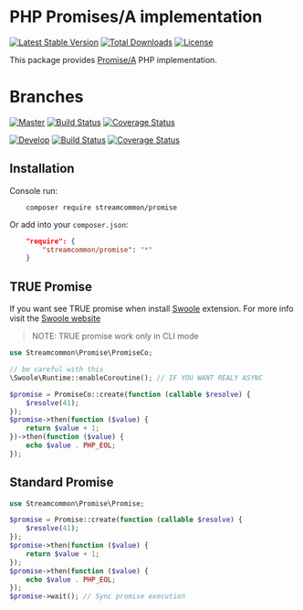 # PHP Promises/A implementation
[![Latest Stable Version](https://poser.pugx.org/streamcommon/promise/v/stable)](https://packagist.org/packages/streamcommon/promise)
[![Total Downloads](https://poser.pugx.org/streamcommon/promise/downloads)](https://packagist.org/packages/streamcommon/promise)
[![License](https://poser.pugx.org/streamcommon/promise/license)](./LICENSE)

This package provides [Promise/A](http://wiki.commonjs.org/wiki/Promises/A) PHP implementation.

# Branches
[![Master][Master branch image]][Master branch] [![Build Status][Master image]][Master] [![Coverage Status][Master coverage image]][Master coverage]

[![Develop][Develop branch image]][Develop branch] [![Build Status][Develop image]][Develop] [![Coverage Status][Develop coverage image]][Develop coverage]

## Installation
Console run:
```console
    composer require streamcommon/promise
```
Or add into your `composer.json`:
```json
    "require": {
        "streamcommon/promise": "*"
    }
```

## TRUE Promise
If you want see TRUE promise when install [Swoole](http://php.net/manual/en/swoole.installation.php) extension.
For more info visit the [Swoole website](https://www.swoole.co.uk/)
> NOTE: TRUE promise work only in CLI mode

```php
use Streamcommon\Promise\PromiseCo;

// be careful with this
\Swoole\Runtime::enableCoroutine(); // IF YOU WANT REALY ASYNC

$promise = PromiseCo::create(function (callable $resolve) {
    $resolve(41);
});
$promise->then(function ($value) {
    return $value + 1;
})->then(function ($value) {
    echo $value . PHP_EOL;
});
```

## Standard Promise
```php
use Streamcommon\Promise\Promise;

$promise = Promise::create(function (callable $resolve) {
    $resolve(41);
});
$promise->then(function ($value) {
    return $value + 1;
});
$promise->then(function ($value) {
    echo $value . PHP_EOL;
});
$promise->wait(); // Sync promise execution
```

[Master branch]: https://github.com/streamcommon/promise/tree/master
[Master branch image]: https://img.shields.io/badge/branch-master-blue.svg
[Develop branch]: https://github.com/streamcommon/promise/tree/develop
[Develop branch image]: https://img.shields.io/badge/branch-develop-blue.svg
[Master image]: https://travis-ci.org/streamcommon/promise.svg?branch=master
[Master]: https://travis-ci.org/streamcommon/promise
[Master coverage image]: https://coveralls.io/repos/github/streamcommon/promise/badge.svg?branch=master
[Master coverage]: https://coveralls.io/github/streamcommon/promise?branch=master
[Develop image]: https://travis-ci.org/streamcommon/promise.svg?branch=develop
[Develop]: https://travis-ci.org/streamcommon/promise
[Develop coverage image]: https://coveralls.io/repos/github/streamcommon/promise/badge.svg?branch=develop
[Develop coverage]: https://coveralls.io/github/streamcommon/promise?branch=develop
